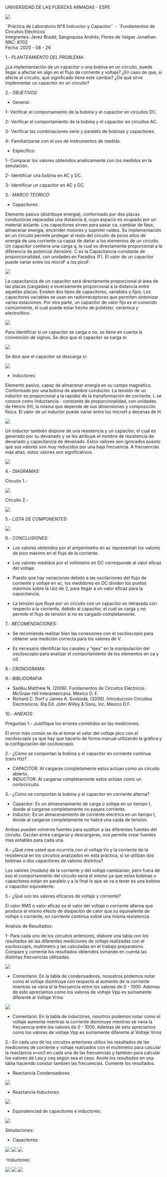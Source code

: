 UNIVERSIDAD DE LAS FUERZAS ARMADAS - ESPE

![](https://github.com/BraddJCJ/Informe5_Jerez_Sangoquiza_Zambrano/blob/master/img/Logo_ESPE.png)

¨Práctica de Laboratorio N°8 Indcuctor y Capacitor¨ - 
¨Fundamentos de Circuitos Eléctricos¨  
Integrantes: Jerez Bradd; Sangoquiza Andrés; Flores de Valgas Jonathan.  
NRC: 8702   
Fecha: 2020 - 08 - 26  

1.- *PLANTEAMIENTO DEL PROBLEMA*:

¿La implementación de un capacitor o una bobina en un circuito, puede llegar a afectar en algo en el flujo de corriente y voltaje? ¿En caso de que, sí afecte al circuito, qué significado tiene este cambio? ¿De qué sirve implementar un capacitor en un circuito?

2.- *OBJETIVOS:*

* General: 

1- Verificar el comportamiento de la bobina y el capacitor en circuitos DC.

2- Verificar el comportamiento de la bobina y el capacitor en circuitos AC.

3- Verificar las combinaciones serie y paralelo de bobinas y capacitores.

4- Familiarizarse con el uso de instrumentos de medida. 

* Específico:

1- Comparar los valores obtenidos analíicamente con los medidos en la simulación.

2- Identificar una bobina en AC y DC.

3- Identificar un capacitor en AC y DC.


3.- *MARCO TEORICO:*

* Capacitores:

Elemento pasivo (distribuye energía), conformado por dos placas conductoras separadas una distancia d, cuyo espacio es ocupado por un material aislante. Los capacitores sirven para pasar ca, cambiar de fase, almacenar energía, encender motores y suprimir ruidos. Su implementación en un circuito permite proteger al resto del circuito de picos altos de energía de una corriente ca capaz de dañar a los elementos de un circuito.
Un capacitor contiene una carga q, la cual es directamente proporcional a la diferencia de potencial (tensión). C es la Capacitancia-constante de proporcionalidad, con unidades en Faradios (F). El valor de un capacitor puede variar entre los microF a los picoF.

![](https://github.com/BraddJCJ/Informe8/blob/master/Img.I.8/q'Cv.png)

La capacitancia de un capacitor será directamente proporcional al área de las placas (cargadas) e inversamente proporcional a la distancia entre aquellas placas. Existen dos tipos de capacitores, variables y fijos. Los capacitores variables se usan en radiorreceptores que permiten sintonizar varias estaciones. Por otra parte, un capacitor de valor fijo es el conocido comúnmente, el cual puede estar hecho de poliéster, cerámica y electrolítico.

![](https://github.com/BraddJCJ/Informe8/blob/master/Img.I.8/CfijOvar.png)

Para identificar si un capacitor se carga o no, se tiene en cuenta la convención de signos.
Se dice que el capacitor se carga si:

![](https://github.com/BraddJCJ/Informe8/blob/master/Img.I.8/cargaDeCap.png)

Se dice que el capacitor se descarga si:

![](https://github.com/BraddJCJ/Informe8/blob/master/Img.I.8/Descarg.Cap.png)

* Inductores:

Elemento pasivo, capaz de almacenar energía en su campo magnético. Conformado por una bobina de alambre conductor. La tensión de un inductor es proporcional a la rapidez de la transformación de corriente. L se conoce como Inductancia - constante de proporcionalidad, con unidades de Henrio (H), la misma que depende de sus dimensiones y composición física. El valor de un inductor puede variar entre los microH a decenas de H.

![](https://github.com/BraddJCJ/Informe8/blob/master/Img.I.8/tension-Rapidz.png)

Un inductor también dispone de una resistencia y un capacitor, el cual es generado por su devanado y se les atribuye el nombre de resistencia de devanado y capacitancia de devanado. Estos valores son ignorados puesto que sus valores son muy reducidos por una baja frecuencia. A frecuencias más altas, estos valores son significativos.

![](https://github.com/BraddJCJ/Informe8/blob/master/Img.I.8/L.devanado.png)


4.- *DIAGRAMAS:*

Circuito 1.-

![](https://github.com/BraddJCJ/Informe8/blob/master/Img.I.8/D7c.png)

Circuito 2.-

![](https://github.com/BraddJCJ/Informe8/blob/master/Img.I.8/D7i.png)

5.- *LISTA DE COMPONENTES:*

![](https://github.com/BraddJCJ/Informe8/blob/master/Img.I.8/Matriales.png)

 
6.- *CONCLUSIONES:*

- Los valores obtenidos por el amperímetro en ac representan los valores de pico máximo en el flujo de la corriente.

- Los valores medidos por el voltímetro en DC corresponde al valor eficaz del voltaje.

- Puesto que hay variaciones debido a las oscilaciones del flujo de corriente y voltaje en ac, los medidores en DC dividen los puntos máximos sobre la raíz de 2, para llegar a un valor eficaz para la capacitancia.

- La tensión que fluye por un circuito con un capacitor es retrasada con respecto a la corriente, debido al capacitor, el cual se carga y no permite el flujo de tensión si no es cargado completamente.

7.- *RECOMENDACIONES:*

- Se recomienda realizar bien las conexiones con el osciloscopio para obtener una medición correcta para los valores de V.

- Es necesario identificar los canales y “ejes” en la manipulación del osciloscopio para analizar el comportamiento de los elementos en ca y cd.


8.- *CRONOGRAMA:*


9.- *BIBLIOGRAFIA*
- Sadiku Matthew N. (2006). Fundamentos de Circuitos Eléctricos. McGraw-Hill Interamericana. México D. F.
-  Richard C. Dorf y James A. Svoboda. (2006). Introduccion Circuitos Electronicos. 6ta Ed. John Willey & Sons, Inc. Mexico D.F.

 

10.- *ANEXOS:*

Preguntas
1.- Justifique los errores cometidos en las mediciones. 

El error más común se da al tomar el valor del voltaje pico con el osciloscopio ya que hay que hacerlo de forma manual utilizando la gráfica y la configuración del osciloscopio.

2.- ¿Cómo se comportan la bobina y el capacitor en corriente continua (cero Hz)? 

- CAPACITOR: Al cargarse completamente estos actúan como un circuito abierto.
- INDUCTOR: Al cargarse completamente estos actúan como un cortocircuito.

3.- ¿Cómo se comportan la bobina y el capacitor en corriente alterna? 

- Capacitor: Es un almacenamiento de carga o voltaje en un tiempo t, donde al cargarse completamente no pasara corriente.
- Inductor: Es un almacenamiento de corriente electrica en un tiempo t, donde al cargarse completamente no habrá una caida de tensión.

Ambas pueden volverse fuentes para sustituir a las diferentes fuentes del circuito. Oscilan entre cargarse y descargarse, nos permite crear fuentes mas estables para cada una.

4.- ¿Qué cree usted que ocurriría con el voltaje 𝑉𝑜 y la corriente de la resistencia en los circuitos analizados en esta práctica, si se utilizan dos bobinas o dos capacitores de valores distintos? 

Los valores (modulo) de la corriente y del voltaje cambiarían, pero fuera de eso el comportamiento del circuito seria el mismo ya que estas bobinas o capacitores están en paralelo y a la final lo que se va a tener es una bobina o capacitor equivalente.

5.- ¿Qué son los valores eficaces de voltaje y corriente?

El valor RMS o valor eficaz es el valor del voltaje o corriente alterna que produce el mismo efecto de disipación de calor que su equivalente de voltaje o corriente, en corriente continua sobre una misma resistencia.

Analisis de Resultados:

1- Para cada uno de los circuitos anteriores, elabore una tabla con los resultados de las diferentes mediciones de voltaje realizadas con el osciloscopio, multimetro y las calculadas en el trabajo preparatorio. Compare y comente los resultados obtenidos tomando en cuenta las distintas frecuencias utilizadas.

![](https://github.com/BraddJCJ/Informe8/blob/master/Img.I.8/Condensadores.jpg)

- Comentario: En la tabla de condensadores, nosostros podemos notar como el voltaje disminuye con respecto al aumento de la corriente mientras se varia el la frecuencia entre los valores de 0 - 1000. Ademas de esto apreciamos como los valores de voltaje Vpp es sumamente diferente al Voltaje Vrms

![](https://github.com/BraddJCJ/Informe8/blob/master/Img.I.8/Inductores.jpg)

- Comentario: En la tabla de inductores, nosotros podemos notar como el voltaje aumenta mientras la corriente disminuye mientras se varia la frecuencia entre los valores de 0 - 1000. Ademas de esto apreciamos como los valores de voltaje Vpp es sumamente diferente al Voltaje Vrms

2.- En cada uno de los circuitos anteriores utilice los resultados de las mediciones de corriente y voltaje realizados con el multimetro para calcular la reactancia x=vo/I en cada una de las frecuencias y tambien para calcular los valores de Leq y ceq según sea el caso. Anote los resultados en una tabla haciendo constar tambien las frecuencias. Comente los resultados.

- Reactancia Condensadores:

![](https://github.com/BraddJCJ/Informe8/blob/master/Img.I.8/rec.Con.jpg)

- Reactancia Inductores:

![](https://github.com/BraddJCJ/Informe8/blob/master/Img.I.8/rec.Ind.jpg)

- Equivalenciad de capacitores e inductores:

![](https://github.com/BraddJCJ/Informe8/blob/master/Img.I.8/equivalencias.jpg)

Simulaciones:

- Capacitores:

![](https://github.com/BraddJCJ/Informe8/blob/master/Img.I.8/0hz-C.png)
![](https://github.com/BraddJCJ/Informe8/blob/master/Img.I.8/10hz-C.png)
![](https://github.com/BraddJCJ/Informe8/blob/master/Img.I.8/1000hz-C.png)

-Inductores:

![](https://github.com/BraddJCJ/Informe8/blob/master/Img.I.8/0hz-I.png)
![](https://github.com/BraddJCJ/Informe8/blob/master/Img.I.8/10hz-I.png)
![](https://github.com/BraddJCJ/Informe8/blob/master/Img.I.8/1000hz-I.png)
